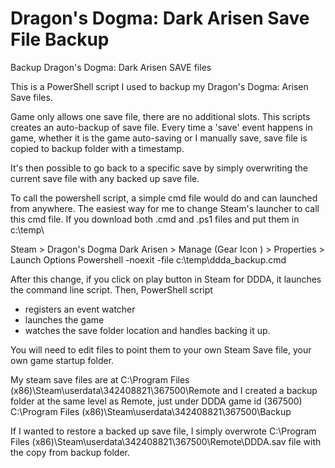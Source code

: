 # Dragon's Dogma: Dark Arisen Save File Backup
Backup Dragon's Dogma: Dark Arisen SAVE files

This is a PowerShell script I used to backup my Dragon's Dogma: Arisen Save files.

Game only allows one save file, there are no additional slots. This scripts creates an auto-backup of save file.
Every time a 'save' event happens in game, whether it is the game auto-saving or I manually save, save file is copied to backup folder with a timestamp.

It's then possible to go back to a specific save by simply overwriting the current save file with any backed up save file.

To call the powershell script, a simple cmd file would do and can launched from anywhere.
The easiest way for me to change Steam's launcher to call this cmd file.
If you download both .cmd and .ps1 files and put them in c:\temp\

Steam > Dragon's Dogma Dark Arisen > Manage (Gear Icon ) > Properties > Launch Options
Powershell -noexit -file c:\temp\ddda_backup.cmd

After this change, if you click on play button in Steam for DDDA, it launches the command line script.
Then, PowerShell script 
- registers an event watcher
- launches the game
- watches the save folder location and handles backing it up.

You will need to edit files to point them to your own Steam Save file, your own game startup folder.

My steam save files are at 
C:\Program Files (x86)\Steam\userdata\342408821\367500\Remote
and I created a backup folder at the same level as Remote, just under DDDA game id (367500)
C:\Program Files (x86)\Steam\userdata\342408821\367500\Backup

If I wanted to restore a backed up save file, I simply overwrote
C:\Program Files (x86)\Steam\userdata\342408821\367500\Remote\DDDA.sav file with the copy from backup folder.
